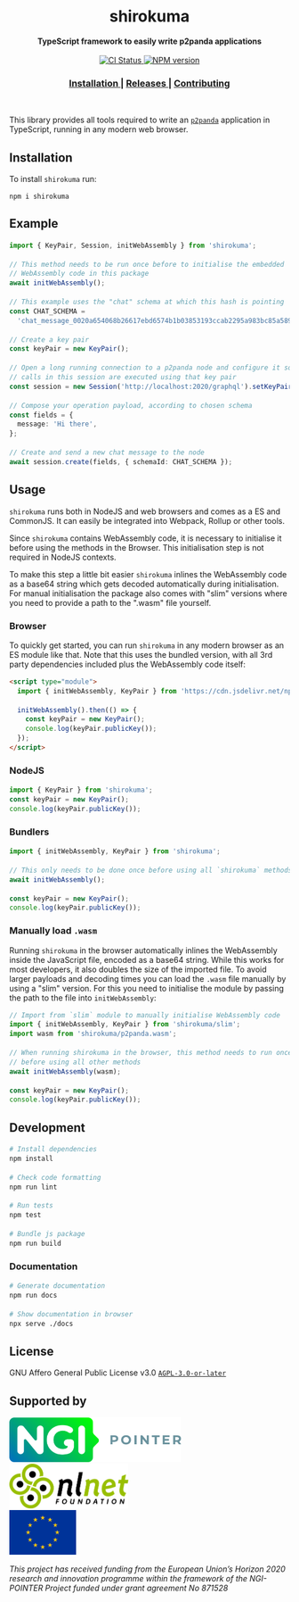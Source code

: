 <h1 align="center">shirokuma</h1>

<div align="center">
  <strong>TypeScript framework to easily write p2panda applications</strong>
</div>

<br />

<div align="center">
  <!-- CI status -->
  <a href="https://github.com/p2panda/shirokuma/actions">
    <img src="https://img.shields.io/github/checks-status/p2panda/shirokuma/main?style=flat-square" alt="CI Status" />
  </a>
  <!-- NPM version -->
  <a href="https://www.npmjs.com/package/shirokuma">
    <img src="https://img.shields.io/npm/v/shirokuma?style=flat-square" alt="NPM version" />
  </a>
</div>

<div align="center">
  <h3>
    <a href="https://github.com/p2panda/shirokuma#installation">
      Installation
    </a>
    <span> | </span>
    <a href="https://github.com/p2panda/shirokuma/releases">
      Releases
    </a>
    <span> | </span>
    <a href="https://github.com/p2panda/handbook#how-to-contribute">
      Contributing
    </a>
  </h3>
</div>

<br />

This library provides all tools required to write an [`p2panda`] application in TypeScript, running in any modern web browser.

[`p2panda`]: https://p2panda.org

## Installation

To install `shirokuma` run:

```
npm i shirokuma
```

## Example

```typescript
import { KeyPair, Session, initWebAssembly } from 'shirokuma';

// This method needs to be run once before to initialise the embedded
// WebAssembly code in this package
await initWebAssembly();

// This example uses the "chat" schema at which this hash is pointing
const CHAT_SCHEMA =
  'chat_message_0020a654068b26617ebd6574b1b03853193ccab2295a983bc85a5891793422832655';

// Create a key pair
const keyPair = new KeyPair();

// Open a long running connection to a p2panda node and configure it so all
// calls in this session are executed using that key pair
const session = new Session('http://localhost:2020/graphql').setKeyPair(keyPair);

// Compose your operation payload, according to chosen schema
const fields = {
  message: 'Hi there',
};

// Create and send a new chat message to the node
await session.create(fields, { schemaId: CHAT_SCHEMA });
```

## Usage

`shirokuma` runs both in NodeJS and web browsers and comes as a ES and
CommonJS. It can easily be integrated into Webpack, Rollup or other tools.

Since `shirokuma` contains WebAssembly code, it is necessary to initialise it
before using the methods in the Browser. This initialisation step is not
required in NodeJS contexts.

To make this step a little bit easier `shirokuma` inlines the WebAssembly code
as a base64 string which gets decoded automatically during initialisation. For
manual initialisation the package also comes with "slim" versions where you
need to provide a path to the ".wasm" file yourself.

### Browser

To quickly get started, you can run `shirokuma` in any modern browser as an ES module like that. Note that this uses the bundled version, with all 3rd party dependencies included plus the WebAssembly code itself:

```html
<script type="module">
  import { initWebAssembly, KeyPair } from 'https://cdn.jsdelivr.net/npm/shirokuma@0.2.0/lib/esm-bundle/index.min.js';

  initWebAssembly().then(() => {
    const keyPair = new KeyPair();
    console.log(keyPair.publicKey());
  });
</script>
```

### NodeJS

```javascript
import { KeyPair } from 'shirokuma';
const keyPair = new KeyPair();
console.log(keyPair.publicKey());
```

### Bundlers

```javascript
import { initWebAssembly, KeyPair } from 'shirokuma';

// This only needs to be done once before using all `shirokuma` methods.
await initWebAssembly();

const keyPair = new KeyPair();
console.log(keyPair.publicKey());
```

### Manually load `.wasm`

Running `shirokuma` in the browser automatically inlines the WebAssembly
inside the JavaScript file, encoded as a base64 string. While this works for
most developers, it also doubles the size of the imported file. To avoid larger
payloads and decoding times you can load the `.wasm` file manually by using a
"slim" version. For this you need to initialise the module by passing the path
to the file into `initWebAssembly`:

```javascript
// Import from `slim` module to manually initialise WebAssembly code
import { initWebAssembly, KeyPair } from 'shirokuma/slim';
import wasm from 'shirokuma/p2panda.wasm';

// When running shirokuma in the browser, this method needs to run once
// before using all other methods
await initWebAssembly(wasm);

const keyPair = new KeyPair();
console.log(keyPair.publicKey());
```

## Development

```bash
# Install dependencies
npm install

# Check code formatting
npm run lint

# Run tests
npm test

# Bundle js package
npm run build
```

### Documentation

```bash
# Generate documentation
npm run docs

# Show documentation in browser
npx serve ./docs
```

## License

GNU Affero General Public License v3.0 [`AGPL-3.0-or-later`](LICENSE)

## Supported by

<img src="https://raw.githubusercontent.com/p2panda/.github/main/assets/ngi-logo.png" width="auto" height="80px"><br />
<img src="https://raw.githubusercontent.com/p2panda/.github/main/assets/nlnet-logo.svg" width="auto" height="80px"><br />
<img src="https://raw.githubusercontent.com/p2panda/.github/main/assets/eu-flag-logo.png" width="auto" height="80px">

*This project has received funding from the European Union’s Horizon 2020
research and innovation programme within the framework of the NGI-POINTER
Project funded under grant agreement No 871528*
